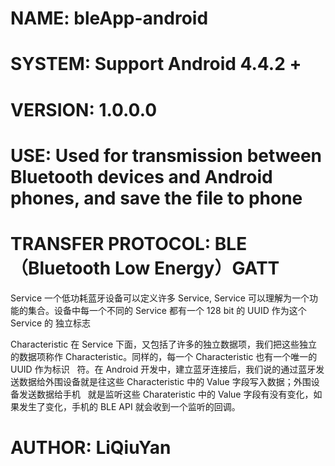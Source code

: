 # NAME: bleApp-android
# SYSTEM: Support Android 4.4.2 +
# VERSION: 1.0.0.0
# USE: Used for transmission between Bluetooth devices and Android phones, and save the file to phone
# TRANSFER PROTOCOL: BLE（Bluetooth Low Energy）GATT
  Service
  一个低功耗蓝牙设备可以定义许多 Service, Service 可以理解为一个功能的集合。设备中每一个不同的 Service 都有一个 128 bit 的 UUID 作为这个 Service 的   独立标志
 
  Characteristic
  在 Service 下面，又包括了许多的独立数据项，我们把这些独立的数据项称作 Characteristic。同样的，每一个 Characteristic 也有一个唯一的 UUID 作为标识   符。在 Android 开发中，建立蓝牙连接后，我们说的通过蓝牙发送数据给外围设备就是往这些 Characteristic 中的 Value 字段写入数据；外围设备发送数据给手机   就是监听这些 Charateristic 中的 Value 字段有没有变化，如果发生了变化，手机的 BLE API 就会收到一个监听的回调。
# AUTHOR: LiQiuYan

